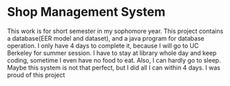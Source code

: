 # Shop Management System

This work is for short semester in my sophomore year. This project contains a database(EER model and dataset), and a java program for database operation. 
I only have 4 days to complete it, because I will go to UC Berkeley for summer session. I have to stay at library whole day and keep coding, sometime I even have no food to eat. Also, I can hardly go to sleep. 
Maybe this system is not that perfect, but I did all I can within 4 days. I was proud of this project
